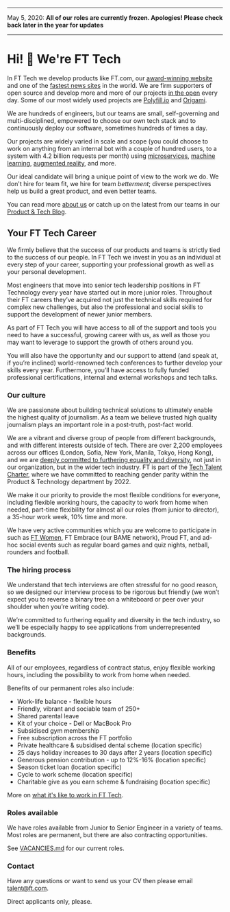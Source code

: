 ***
May 5, 2020: **All of our roles are currently frozen. Apologies! Please check back later in the year for updates**
***

# Hi! 👋 We're FT Tech

In FT Tech we develop products like FT.com, our [award-winning website](https://aboutus.ft.com/en-gb/announcements/ft-technology-wins-at-devops-digiday-awards/) and one of the [fastest news sites](https://webperf.xyz/) in the world. We are firm supporters of open source and develop more and more of our projects [in the open](https://github.com/Financial-Times) every day. Some of our most widely used projects are [Polyfill.io](https://polyfill.io/v2/docs/) and [Origami](http://origami.ft.com).

We are hundreds of engineers, but our teams are small, self-governing and multi-disciplined, empowered to choose our own tech stack and to continuously deploy our software, sometimes hundreds of times a day.

Our projects are widely varied in scale and scope (you could choose to work on anything from an internal bot with a couple of hundred users, to a system with 4.2 billion requests per month) using [microservices](https://www.youtube.com/watch?v=lC5SfTMFK3M), [machine learning](https://www.youtube.com/watch?v=7iPP2tltt-0), [augmented reality](https://labs.ft.com/experiment/2017/06/06/inklink.html), and more.

Our ideal candidate will bring a unique point of view to the work we do. We don't hire for team fit, we hire for team _betterment_; diverse perspectives help us build a great product, and even better teams.

You can read more [about us](https://aboutus.ft.com/en-gb/careers/our-people/) or catch up on the latest from our teams in our [Product & Tech Blog](https://medium.com/ft-product-technology).

## Your FT Tech Career

We firmly believe that the success of our products and teams is strictly tied to the success of our people. In FT Tech we invest in you as an individual at every step of your career, supporting your professional growth as well as your personal development.

Most engineers that move into senior tech leadership positions in FT Technology every year have started out in more junior roles. Throughout their FT careers they’ve acquired not just the technical skills required for complex new challenges, but also the professional and social skills to support the development of newer junior members.

As part of FT Tech you will have access to all of the support and tools you need to have a successful, growing career with us, as well as those you may want to leverage to support the growth of others around you.

You will also have the opportunity and our support to attend (and speak at, if you’re inclined) world-renowned tech conferences to further develop your skills every year. Furthermore, you’ll have access to fully funded professional certifications, internal and external workshops and tech talks.

### Our culture

We are passionate about building technical solutions to ultimately enable the highest quality of journalism. As a team we believe trusted high quality journalism plays an important role in a post-truth, post-fact world.

We are a vibrant and diverse group of people from different backgrounds, and with different interests outside of tech. There are over 2,200 employees across our offices (London, Sofia, New York, Manila, Tokyo, Hong Kong), and we are [deeply committed to furthering equality and diversity](https://aboutus.ft.com/en-gb/careers/diversity-and-inclusion-ft/), not just in our organization, but in the wider tech industry. FT is part of the [Tech Talent Charter](https://techtalentcharter.co.uk/), where we have committed to reaching gender parity within the Product & Technology department by 2022.

We make it our priority to provide the most flexible conditions for everyone, including flexible working hours, the capacity to work from home when needed, part-time flexibility for almost all our roles (from junior to director), a 35-hour work week, 10% time and more.

We have very active communities which you are welcome to participate in such as [FT Women](https://medium.com/ft-product-technology/inspirational-women-of-ft-product-technology-62db31b67980), FT Embrace (our BAME network), Proud FT, and ad-hoc social events such as regular board games and quiz nights, netball, rounders and football.

### The hiring process

We understand that tech interviews are often stressful for no good reason, so we designed our interview process
to be rigorous but friendly (we won’t expect you to reverse a binary tree on a whiteboard or peer over your shoulder when you’re writing code).

We’re committed to furthering equality and diversity in the tech industry, so we’ll be especially happy to see
applications from underrepresented backgrounds.

### Benefits

All of our employees, regardless of contract status, enjoy flexible working hours, including the possibility to
work from home when needed.

Benefits of our permanent roles also include:

- Work-life balance - flexible hours
- Friendly, vibrant and sociable team of 250+
- Shared parental leave
- Kit of your choice - Dell or MacBook Pro
- Subsidised gym membership
- Free subscription across the FT portfolio
- Private healthcare & subsidised dental scheme (location specific)
- 25 days holiday increases to 30 days after 2 years (location specific)
- Generous pension contribution - up to 12%-16% (location specific)
- Season ticket loan (location specific)
- Cycle to work scheme (location specific)
- Charitable give as you earn scheme & fundraising (location specific)


More on [what it's like to work in FT Tech](https://twitter.com/lc512k/status/933748080356265985).


### Roles available

We have roles available from Junior to Senior Engineer in a variety of teams. Most roles are permanent, but there are also contracting opportunities.

See [VACANCIES.md](VACANCIES.md) for our current roles.

### Contact

Have any questions or want to send us your CV then please email [talent@ft.com](mailto:talent@ft.com).

Direct applicants only, please.
